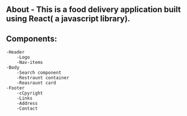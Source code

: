 ##  About -   This is a food delivery application built using React( a javascript library). 


## Components:
    -Header
        -Logo 
        -Nav-items
    -Body
        -Search component
        -Restraunt container
        -Reasraunt card
    -Footer
        -cCpyright
        -Links
        -Address
        -Contact


